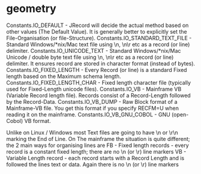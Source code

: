 # geometry

Constants.IO_DEFAULT - JRecord will decide the actual method based on other values (The Default Value). It is generally better to explicitly set the File-Organisation (or file-Structure).
Constants.IO_STANDARD_TEXT_FILE - Standard Windows/*nix/Mac text file using \n, \n\r etc as a record (or line) delimiter.
Constants.IO_UNICODE_TEXT - Standard Windows/*nix/Mac Unicode / double byte text file using \n, \n\r etc as a record (or line) delimiter. It ensures record are stored in character format (instead of bytes).
Constants.IO_FIXED_LENGTH - Every Record (or line) is a standard Fixed length based on the Maximum schema length.
Constants.IO_FIXED_LENGTH_CHAR - Fixed length character file (typically used for Fixed-Length unicode files).
Constants.IO_VB - Mainframe VB (Variable Record length file). Records consist of a Record-Length followed by the Record-Data.
Constants.IO_VB_DUMP - Raw Block format of a Mainframe-VB file. You get this format if you specify RECFM=U when reading it on the mainframe.
Constants.IO_VB_GNU_COBOL - GNU (open-Cobol) VB format.


Unlike on Linux / Windows most Text files are going to have \n or \r\n marking the End of Line.
On The mainframe the situation is quite different; the 2 main ways for organising lines are
FB - Fixed length records - every record is a constant fixed length; there are no \n (or \r) line markers
VB - Variable Length record - each record starts with a Record Length and is followed the lines text or data. Again there is no \n (or \r) line markers
